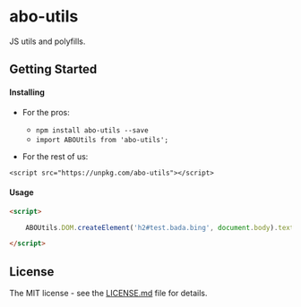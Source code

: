 # abo-utils

JS utils and polyfills.


## Getting Started

#### Installing

* For the pros:

  + ```npm install abo-utils --save```
  + ```import ABOUtils from 'abo-utils';```

* For the rest of us:

```
<script src="https://unpkg.com/abo-utils"></script>
```

#### Usage

```html
<script>

    ABOUtils.DOM.createElement('h2#test.bada.bing', document.body).textContent = 'Hello world!';

</script>
```


## License

The MIT license - see the [LICENSE.md](LICENSE.md) file for details.

